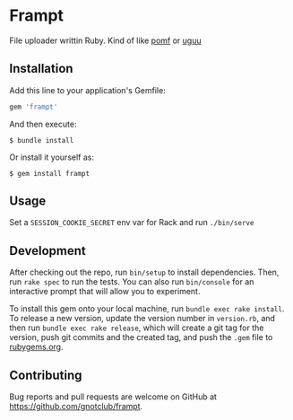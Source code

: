 # Frampt

File uploader writtin Ruby. Kind of like [pomf](https://github.com/pomf/pomf)
or [uguu](https://github.com/nokonoko/uguu)

## Installation

Add this line to your application's Gemfile:

```ruby
gem 'frampt'
```

And then execute:

    $ bundle install

Or install it yourself as:

    $ gem install frampt

## Usage

Set a `SESSION_COOKIE_SECRET` env var for Rack and run `./bin/serve`

## Development

After checking out the repo, run `bin/setup` to install dependencies. Then, run `rake spec` to run the tests. You can also run `bin/console` for an interactive prompt that will allow you to experiment.

To install this gem onto your local machine, run `bundle exec rake install`. To release a new version, update the version number in `version.rb`, and then run `bundle exec rake release`, which will create a git tag for the version, push git commits and the created tag, and push the `.gem` file to [rubygems.org](https://rubygems.org).

## Contributing

Bug reports and pull requests are welcome on GitHub at https://github.com/gnotclub/frampt.
